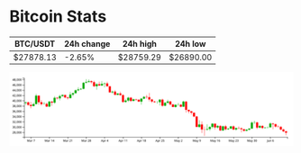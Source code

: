 # Bitcoin Stats

BTC/USDT|24h change|24h high|24h low|
|---|---|---|---|
|$27878.13|-2.65%|$28759.29|$26890.00|

<img src="./chart.svg">
